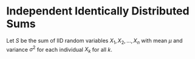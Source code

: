 #  Independent Identically Distributed Sums

Let $S$ be the sum of IID random variables $X_1, X_2, \ldots, X_n$ with mean $\mu$ and variance $\sigma^2$ for each individual $X_k$ for all $k$.